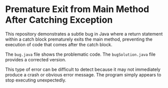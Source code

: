 # Premature Exit from Main Method After Catching Exception

This repository demonstrates a subtle bug in Java where a return statement within a catch block prematurely exits the main method, preventing the execution of code that comes after the catch block.

The `bug.java` file shows the problematic code.  The `bugSolution.java` file provides a corrected version.

This type of error can be difficult to detect because it may not immediately produce a crash or obvious error message.  The program simply appears to stop executing unexpectedly.